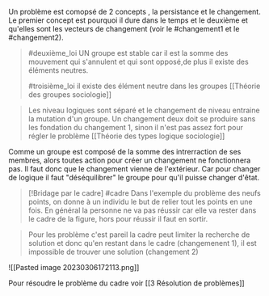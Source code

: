 Un problème est comopsé de 2 concepts , la persistance et le changement.
Le premier concept est pourquoi il dure dans le temps et le deuxième et qu'elles sont les vecteurs de changement (voir le #changement1 et le #changement2).

 > #deuxième_loi  UN groupe est stable car il est la somme des mouvement qui s'annulent et qui sont opposé,de plus il existe des éléments neutres.
>
> #troisième_loi il existe des élément neutre dans les groupes
>[[Théorie des groupes sociologie]]

>Les niveau logiques sont séparé et le changement de niveau entraine la mutation d'un groupe.
>Un changement deux doit se produire sans les fondation du changement 1, sinon il n'est pas assez fort pour régler le problème
>[[Théorie des types logique sociologie]]

Comme un groupe est composé de la somme des intrerraction de ses membres, alors toutes action pour créer un changement ne fonctionnera pas. Il faut donc que le changement vienne de l'extérieur. Car pour changer de logique il faut "déséquilibrer" le groupe pour qu'il puisse changer d'êtat.

>[!Bridage par le cadre]
>#cadre
>Dans l'exemple du problème des neufs points, on donne à un individu le but de relier tout les points en une fois.
>En général la personne ne va pas réussir car elle va rester dans le cadre de la figure, hors pour réussir il faut en sortir.


>Pour les problème c'est pareil la cadre peut limiter la recherche de solution et donc qu'en restant dans le cadre (changemenent 1), il est impossible de trouver une solution (changement 2)

![[Pasted image 20230306172113.png]]

Pour résoudre le problème du cadre voir [[3 Résolution de problèmes]]